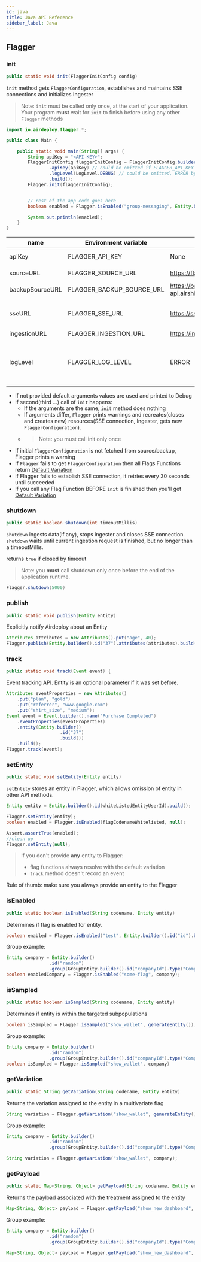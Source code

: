 ```yaml
---
id: java
title: Java API Reference
sidebar_label: Java
---
```


## Flagger

### init

```java
public static void init(FlaggerInitConfig config)
```

`init` method gets `FlaggerConfiguration`, establishes and maintains SSE connections and initializes Ingester

> Note: `init` must be called only once, at the start of your application.
> Your program **must** wait for `init` to finish before using any other `Flagger` methods

```java
import io.airdeploy.flagger.*;

public class Main {

    public static void main(String[] args) {
        String apiKey = "<API-KEY>";
        FlaggerInitConfig flaggerInitConfig = FlaggerInitConfig.builder()
                .apiKey(apiKey) // could be omitted if FLAGGER_API_KEY env variable is set
                .logLevel(LogLevel.DEBUG) // could be omitted, ERROR by default
                .build();
        Flagger.init(flaggerInitConfig);


        // rest of the app code goes here
        boolean enabled = Flagger.isEnabled("group-messaging", Entity.builder().id("57145770").build());

        System.out.println(enabled);
    }
}
```

| name            | Environment variable      | Default                                     | Description                                                                                             |
| --------------- | ------------------------- | ------------------------------------------- | ------------------------------------------------------------------------------------------------------- |
| apiKey          | FLAGGER_API_KEY           | None                                        | API key to an environment                                                                               |
| sourceURL       | FLAGGER_SOURCE_URL        | https://flags.airdeploy.io/v3/config/       | URL to get `FlaggerConfiguration`                                                                       |
| backupSourceURL | FLAGGER_BACKUP_SOURCE_URL | https://backup-api.airshiphq.com/v3/config/ | backup URL to get `FlaggerConfiguration`                                                                |
| sseURL          | FLAGGER_SSE_URL           | https://sse.airdeploy.io/v3/sse/            | URL for real-time updates of `FlaggerConfiguration` via sse                                             |
| ingestionURL    | FLAGGER_INGESTION_URL     | https://ingestion.airdeploy.io/v3/ingest/   | URL for ingestion                                                                                       |
| logLevel        | FLAGGER_LOG_LEVEL         | ERROR                                       | set up log level: ERROR, WARN, DEBUG. Debug is the most verbose level and includes all Network requests |

- If not provided default arguments values are used and printed to Debug
- If second(third …) call of `init` happens:
  - If the arguments are the same, `init` method does nothing
  - If arguments differ, `Flagger` prints warnings and recreates(closes and creates new) resources(SSE connection,
    Ingester, gets new `FlaggerConfiguration`).
  - > Note: you must call init only once
- If initial `FlaggerConfiguration` is not fetched from source/backup, Flagger prints a warning
- If `Flagger` fails to get `FlaggerConfiguration` then all Flags Functions return [Default Variation](../flagger-sdk/default-variation.md)
- If Flagger fails to establish SSE connection, it retries every 30 seconds until succeeded
- If you call any Flag Function BEFORE `init` is finished then you'll get [Default Variation](../flagger-sdk/default-variation.md)

### shutdown

```java
public static boolean shutdown(int timeoutMillis)
```

`shutdown` ingests data(if any), stops ingester and closes SSE connection.
`shutdown` waits until current ingestion request is finished, but no longer than a timeoutMillis.

returns `true` if closed by timeout

> Note: you **must** call shutdown only once before the end of the application runtime.

```java
Flagger.shutdown(5000)
```

### publish

```java
public static void publish(Entity entity)
```

Explicitly notify Airdeploy about an Entity

```java
Attributes attributes = new Attributes().put("age", 40);
Flagger.publish(Entity.builder().id("37").attributes(attributes).build());
```

### track

```java
public static void track(Event event) {
```

Event tracking API.
Entity is an optional parameter if it was set before.

```java
Attributes eventProperties = new Attributes()
    .put("plan", "gold")
    .put("referrer", "www.google.com")
    .put("shirt_size", "medium");
Event event = Event.builder().name("Purchase Completed")
    .eventProperties(eventProperties)
    .entity(Entity.builder()
                    .id("37")
                    .build())
    .build();
Flagger.track(event);
```

### setEntity

```java
public static void setEntity(Entity entity)
```

`setEntity` stores an entity in Flagger, which allows omission of entity in other API methods.

```java
Entity entity = Entity.builder().id(whiteListedEntityUserId).build();

Flagger.setEntity(entity);
boolean enabled = Flagger.isEnabled(flagCodenameWhitelisted, null);

Assert.assertTrue(enabled);
//clean up
Flagger.setEntity(null);
```

> If you don't provide **any** entity to Flagger:
>
> - flag functions always resolve with the default variation
> - `track` method doesn't record an event

Rule of thumb: make sure you always provide an entity to the Flagger

### isEnabled

```java
public static boolean isEnabled(String codename, Entity entity)
```

Determines if flag is enabled for entity.

```java
boolean enabled = Flagger.isEnabled("test", Entity.builder().id("id").build());
```

Group example:

```java
Entity company = Entity.builder()
                .id("random")
                .group(GroupEntity.builder().id("companyId").type("Company").build()).build();
boolean enabledCompany = Flagger.isEnabled("some-flag", company);
```

### isSampled

```java
public static boolean isSampled(String codename, Entity entity)
```

Determines if entity is within the targeted subpopulations

```java
boolean isSampled = Flagger.isSampled("show_wallet", generateEntity());
```

Group example:

```java
Entity company = Entity.builder()
                .id("random")
                .group(GroupEntity.builder().id("companyId").type("Company").build()).build();
boolean isSampled = Flagger.isSampled("show_wallet", company)
```

### getVariation

```java
public static String getVariation(String codename, Entity entity)
```

Returns the variation assigned to the entity in a multivariate flag

```java
String variation = Flagger.getVariation("show_wallet", generateEntity());
```

Group example:

```java
Entity company = Entity.builder()
                .id("random")
                .group(GroupEntity.builder().id("companyId").type("Company").build()).build();

String variation = Flagger.getVariation("show_wallet", company);
```

### getPayload

```java
public static Map<String, Object> getPayload(String codename, Entity entity)
```

Returns the payload associated with the treatment assigned to the entity

```java
Map<String, Object> payload = Flagger.getPayload("show_new_dashboard", someEntity);
```

Group example:

```java
Entity company = Entity.builder()
                .id("random")
                .group(GroupEntity.builder().id("companyId").type("Company").build()).build();

Map<String, Object> payload = Flagger.getPayload("show_new_dashboard", company);
```
